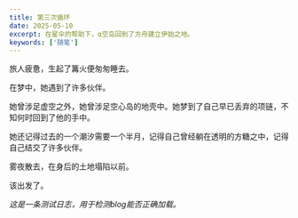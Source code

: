 ```yaml
---
title: 第三次循环
date: 2025-05-10
excerpt: 在星伞的帮助下，α空岛回到了方舟建立伊始之地。
keywords: ['随笔']
---
```


旅人疲惫，生起了篝火便匆匆睡去。

在梦中，她遇到了许多伙伴。

她曾涉足虚空之外，她曾涉足空心岛的地壳中。她梦到了自己早已丢弃的项链，不知何时回到了他的手中。

她还记得过去的一个潮汐需要一个半月，记得自己曾经躺在透明的方糖之中，记得自己结交了许多伙伴。

雾夜散去，在身后的土地塌陷以前。

该出发了。

*这是一条测试日志，用于检测blog能否正确加载。*